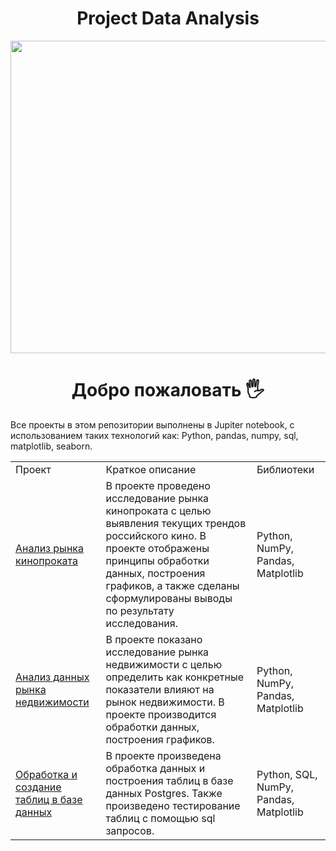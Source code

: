 <div id="header" align="center">
  
  # Project Data Analysis
  
  <img src="https://www.publicdomainpictures.net/pictures/270000/velka/data-information-analysis-big-d.jpg" width="700" height="500"/>
</div>

<div  align="center">
  
# Добро пожаловать :raised_hand_with_fingers_splayed: 
  
</div>

Все проекты в этом репозитории выполнены в Jupiter notebook, с использованием таких технологий как: Python, pandas, numpy, sql, matplotlib, seaborn.


<table>
    <tr>
        <td>Проект</td>
        <td>Краткое описание</td>
        <td>Библиотеки</td>
    </tr> 
    <tr>
        <td><a href="https://github.com/RItechh/project_data_analysis/tree/main/analysis_film_distribution">Анализ рынка кинопроката</a></td>
        <td>В проекте проведено исследование рынка кинопроката с целью выявления текущих трендов российского кино. В проекте отображены принципы обработки данных, построения графиков, а также сделаны сформулированы выводы по результату исследования.</td>
        <td>Python, NumPy, Pandas, Matplotlib</td>
    </tr>
    <tr>
        <td><a href="https://github.com/RItechh/project_data_analysis/tree/main/analysis_real_estate">Анализ данных рынка недвижимости</a></td>
        <td>В проекте показано исследование рынка недвижимости с целью определить как конкретные показатели влияют на рынок недвижимости. В проекте производится обработки данных, построения графиков.</td>
        <td>Python, NumPy, Pandas, Matplotlib</td>
    </tr>
    <tr>
        <td><a href="https://github.com/RItechh/project_data_analysis/tree/main/data_wrangling_and_bilding_bd">Обработка и создание таблиц в базе данных</a></td>
        <td>В проекте произведена обработка данных и построения таблиц в базе данных Postgres. Также произведено тестирование таблиц с помощью sql запросов.</td>
        <td>Python, SQL, NumPy, Pandas, Matplotlib</td>
    </tr>
</table>

